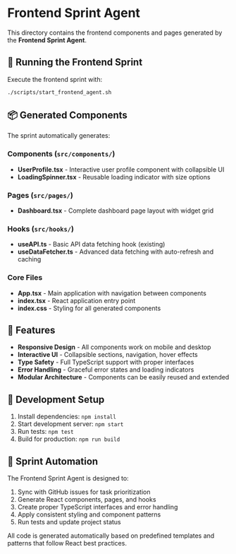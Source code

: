 # Frontend Sprint Agent

This directory contains the frontend components and pages generated by the **Frontend Sprint Agent**.

## 🚀 Running the Frontend Sprint

Execute the frontend sprint with:

```bash
./scripts/start_frontend_agent.sh
```

## 📦 Generated Components

The sprint automatically generates:

### Components (`src/components/`)
- **UserProfile.tsx** - Interactive user profile component with collapsible UI
- **LoadingSpinner.tsx** - Reusable loading indicator with size options

### Pages (`src/pages/`)
- **Dashboard.tsx** - Complete dashboard page layout with widget grid

### Hooks (`src/hooks/`)
- **useAPI.ts** - Basic API data fetching hook (existing)
- **useDataFetcher.ts** - Advanced data fetching with auto-refresh and caching

### Core Files
- **App.tsx** - Main application with navigation between components
- **index.tsx** - React application entry point
- **index.css** - Styling for all generated components

## 🎨 Features

- **Responsive Design** - All components work on mobile and desktop
- **Interactive UI** - Collapsible sections, navigation, hover effects
- **Type Safety** - Full TypeScript support with proper interfaces
- **Error Handling** - Graceful error states and loading indicators
- **Modular Architecture** - Components can be easily reused and extended

## 🔧 Development Setup

1. Install dependencies: `npm install`
2. Start development server: `npm start`
3. Run tests: `npm test`
4. Build for production: `npm run build`

## 🤖 Sprint Automation

The Frontend Sprint Agent is designed to:
1. Sync with GitHub issues for task prioritization
2. Generate React components, pages, and hooks
3. Create proper TypeScript interfaces and error handling
4. Apply consistent styling and component patterns
5. Run tests and update project status

All code is generated automatically based on predefined templates and patterns that follow React best practices.
